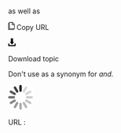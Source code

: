 # 

as well as

![Copy URL](media/as-well-as/Copy.png)
Copy URL

![Download](media/as-well-as/Download.png)

Download topic

Don't use as a synonym for *and.*

![In progress](media/as-well-as/activity-large.gif)

URL :
